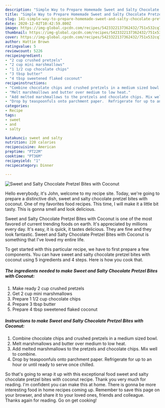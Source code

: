 ```yaml
---
description: "Simple Way to Prepare Homemade Sweet and Salty Chocolate Pretzel Bites with Coconut"
title: "Simple Way to Prepare Homemade Sweet and Salty Chocolate Pretzel Bites with Coconut"
slug: 141-simple-way-to-prepare-homemade-sweet-and-salty-chocolate-pretzel-bites-with-coconut
date: 2020-12-02T10:42:59.800Z
image: https://img-global.cpcdn.com/recipes/5423322137362432/751x532cq70/sweet-and-salty-chocolate-pretzel-bites-with-coconut-recipe-main-photo.jpg
thumbnail: https://img-global.cpcdn.com/recipes/5423322137362432/751x532cq70/sweet-and-salty-chocolate-pretzel-bites-with-coconut-recipe-main-photo.jpg
cover: https://img-global.cpcdn.com/recipes/5423322137362432/751x532cq70/sweet-and-salty-chocolate-pretzel-bites-with-coconut-recipe-main-photo.jpg
author: Hattie Brown
ratingvalue: 5
reviewcount: 5226
recipeingredient:
- "2 cup crushed pretzels"
- "2 cup mini marshmallows"
- "1 1/2 cup chocolate chips"
- "3 tbsp butter"
- "4 tbsp sweetened flaked coconut"
recipeinstructions:
- "Combine chocolate chips and crushed pretzels in a medium sized bowl."
- "Melt marshmallows and butter over medium to low heat."
- "Add melted marshmallows to the pretzels and chocolate chips. Mix well to combine."
- "Drop by teaspoonfuls onto parchment paper.  Refrigerate for up to an hour or until ready to serve once chilled."
categories:
- Recipe
tags:
- sweet
- and
- salty

katakunci: sweet and salty 
nutrition: 220 calories
recipecuisine: American
preptime: "PT22M"
cooktime: "PT36M"
recipeyield: "1"
recipecategory: Dinner

---
```



![Sweet and Salty Chocolate Pretzel Bites with Coconut](https://img-global.cpcdn.com/recipes/5423322137362432/751x532cq70/sweet-and-salty-chocolate-pretzel-bites-with-coconut-recipe-main-photo.jpg)

Hello everybody, it's John, welcome to my recipe site. Today, we're going to prepare a distinctive dish, sweet and salty chocolate pretzel bites with coconut. One of my favorites food recipes. This time, I will make it a little bit tasty. This is gonna smell and look delicious.



Sweet and Salty Chocolate Pretzel Bites with Coconut is one of the most favored of current trending foods on earth. It's appreciated by millions every day. It's easy, it is quick, it tastes delicious. They are fine and they look fantastic. Sweet and Salty Chocolate Pretzel Bites with Coconut is something that I've loved my entire life.


To get started with this particular recipe, we have to first prepare a few components. You can have sweet and salty chocolate pretzel bites with coconut using 5 ingredients and 4 steps. Here is how you cook that.

<!--inarticleads1-->

##### The ingredients needed to make Sweet and Salty Chocolate Pretzel Bites with Coconut:

1. Make ready 2 cup crushed pretzels
1. Get 2 cup mini marshmallows
1. Prepare 1 1/2 cup chocolate chips
1. Prepare 3 tbsp butter
1. Prepare 4 tbsp sweetened flaked coconut




<!--inarticleads2-->

##### Instructions to make Sweet and Salty Chocolate Pretzel Bites with Coconut:

1. Combine chocolate chips and crushed pretzels in a medium sized bowl.
1. Melt marshmallows and butter over medium to low heat.
1. Add melted marshmallows to the pretzels and chocolate chips. Mix well to combine.
1. Drop by teaspoonfuls onto parchment paper.  Refrigerate for up to an hour or until ready to serve once chilled.




So that's going to wrap it up with this exceptional food sweet and salty chocolate pretzel bites with coconut recipe. Thank you very much for reading. I'm confident you can make this at home. There is gonna be more interesting food in home recipes coming up. Remember to save this page on your browser, and share it to your loved ones, friends and colleague. Thanks again for reading. Go on get cooking!
